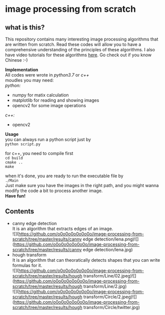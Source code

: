 # image processing from scratch

## what is this?
This repository contains many interesting image processing algorithms that are written from scratch. Read these codes will allow you to have a comprehensive understanding of the principles of these algorithms. I also have video tutorials for these algorithms [here](https://space.bilibili.com/14672002). Go check out if you know Chinese :-)  

<strong>Implementation</strong>  
All codes were wrote in _python3.7_ or _c++_  
moudles you may need:  
_python:_ 
- numpy for matix calculation  
- matplotlib for reading and showing images  
- opencv2 for some image operations  

_c++:_  
- opencv2  

<strong>Usage</strong>  
you can always run a python script just by  
    `python script.py`  

for c++, you need to compile first  
    `cd build`  
    `cmake ..`  
    `make`  

when it's done, you are ready to run the executable file by  
    `./Main`  
Just make sure you have the images in the right path, and you might wanna modify the code a bit to process another image.  
<strong>Have fun!</strong>  

## Contents
* canny edge detection  
It is an algorithm that extracts edges of an image.  
![](https://github.com/o0o0o0o0o0o0o/image-processing-from-scratch/tree/master/results/canny edge detection/lena.png)![](https://github.com/o0o0o0o0o0o0o/image-processing-from-scratch/tree/master/results/canny edge detection/lena.jpg)  
* hough transform  
It is an algorithm that can theoratically detects shapes that you can write formulas for it.  
![](https://github.com/o0o0o0o0o0o0o/image-processing-from-scratch/tree/master/results/hough transform/Line/02.jpeg)![](https://github.com/o0o0o0o0o0o0o/image-processing-from-scratch/tree/master/results/hough transform/Line/2.jpg)  
![](https://github.com/o0o0o0o0o0o0o/image-processing-from-scratch/tree/master/results/hough transform/Circle/2.jpeg)![](https://github.com/o0o0o0o0o0o0o/image-processing-from-scratch/tree/master/results/hough transform/Circle/twitter.jpg)  

